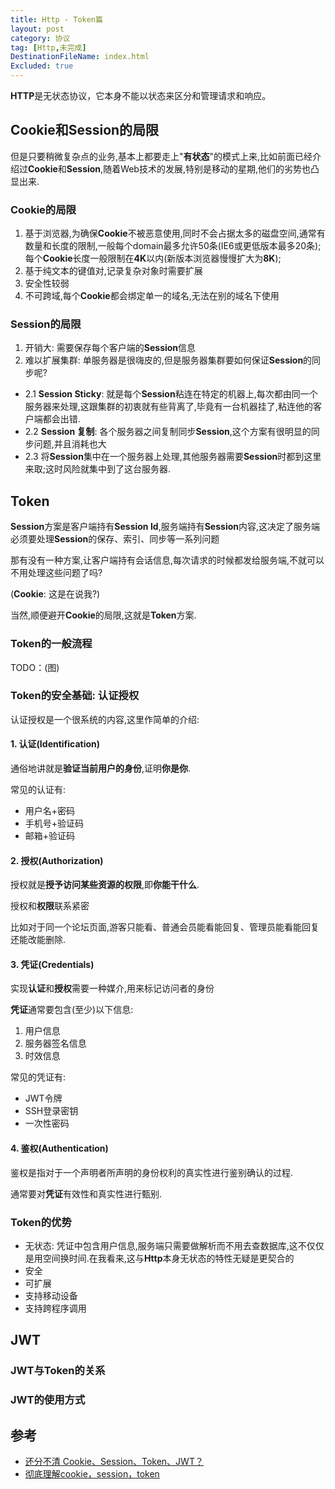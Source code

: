```yaml
---
title: Http - Token篇
layout: post
category: 协议
tag: [Http,未完成]
DestinationFileName: index.html
Excluded: true
---
```


**HTTP**是无状态协议，它本身不能以状态来区分和管理请求和响应。

## Cookie和Session的局限

但是只要稍微复杂点的业务,基本上都要走上"**有状态**"的模式上来,比如前面已经介绍过**Cookie**和**Session**,随着Web技术的发展,特别是移动的星期,他们的劣势也凸显出来.

### Cookie的局限
1. 基于浏览器,为确保**Cookie**不被恶意使用,同时不会占据太多的磁盘空间,通常有数量和长度的限制,一般每个domain最多允许50条(IE6或更低版本最多20条);每个**Cookie**长度一般限制在**4K**以内(新版本浏览器慢慢扩大为**8K**);
2. 基于纯文本的键值对,记录复杂对象时需要扩展
3. 安全性较弱
4. 不可跨域,每个**Cookie**都会绑定单一的域名,无法在别的域名下使用

### Session的局限
1. 开销大: 需要保存每个客户端的**Session**信息
2. 难以扩展集群: 单服务器是很嗨皮的,但是服务器集群要如何保证**Session**的同步呢?
  - 2.1 **Session Sticky**: 就是每个**Session**粘连在特定的机器上,每次都由同一个服务器来处理,这跟集群的初衷就有些背离了,毕竟有一台机器挂了,粘连他的客户端都会出错.
  - 2.2 **Session 复制**: 各个服务器之间复制同步**Session**,这个方案有很明显的同步问题,并且消耗也大
  - 2.3 将**Session**集中在一个服务器上处理,其他服务器需要**Session**时都到这里来取;这时风险就集中到了这台服务器.

## Token
**Session**方案是客户端持有**Session Id**,服务端持有**Session**内容,这决定了服务端必须要处理**Session**的保存、索引、同步等一系列问题

那有没有一种方案,让客户端持有会话信息,每次请求的时候都发给服务端,不就可以不用处理这些问题了吗?

(**Cookie**: 这是在说我?)

当然,顺便避开**Cookie**的局限,这就是**Token**方案.

### Token的一般流程
TODO：(图)

### Token的安全基础: 认证授权

认证授权是一个很系统的内容,这里作简单的介绍:

#### 1. 认证(Identification)
通俗地讲就是**验证当前用户的身份**,证明**你是你**.

常见的认证有:
- 用户名+密码
- 手机号+验证码
- 邮箱+验证码

#### 2. 授权(Authorization)
授权就是**授予访问某些资源的权限**,即**你能干什么**.

授权和**权限**联系紧密

比如对于同一个论坛页面,游客只能看、普通会员能看能回复、管理员能看能回复还能改能删除.

#### 3. 凭证(Credentials)
实现**认证**和**授权**需要一种媒介,用来标记访问者的身份

**凭证**通常要包含(至少)以下信息:
1. 用户信息
2. 服务器签名信息
3. 时效信息

常见的凭证有:
- JWT令牌
- SSH登录密钥
- 一次性密码

#### 4. 鉴权(Authentication)
鉴权是指对于一个声明者所声明的身份权利的真实性进行鉴别确认的过程.

通常要对**凭证**有效性和真实性进行甄别.

### Token的优势
- 无状态: 凭证中包含用户信息,服务端只需要做解析而不用去查数据库,这不仅仅是用空间换时间.在我看来,这与**Http**本身无状态的特性无疑是更契合的
- 安全
- 可扩展
- 支持移动设备
- 支持跨程序调用


## JWT

### JWT与Token的关系

### JWT的使用方式



## 参考
* [还分不清 Cookie、Session、Token、JWT？](https://zhuanlan.zhihu.com/p/164696755)
* [彻底理解cookie，session，token](https://zhuanlan.zhihu.com/p/63061864)
